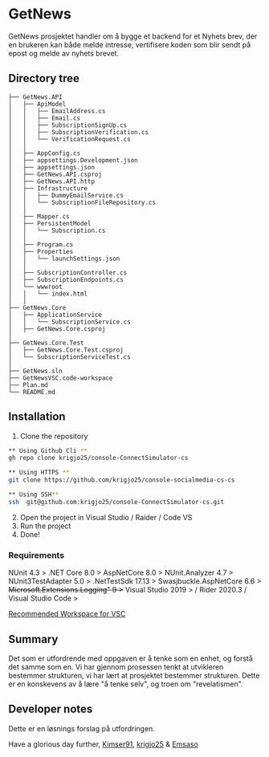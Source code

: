 #   GetNews
GetNews prosjektet handler om å bygge et backend for et Nyhets brev, der en brukeren kan både melde intresse,
vertifisere koden som blir sendt på epost og melde av nyhets brevet.

##  Directory tree

```shell
├── GetNews.API
│   ├── ApiModel
│   │   ├── EmailAddress.cs
│   │   ├── Email.cs
│   │   ├── SubscriptionSignUp.cs
│   │   ├── SubscriptionVerification.cs
│   │   └── VerificationRequest.cs
│   │
│   ├── AppConfig.cs
│   ├── appsettings.Development.json
│   ├── appsettings.json
│   ├── GetNews.API.csproj
│   ├── GetNews.API.http
│   ├── Infrastructure
│   │   ├── DummyEmailService.cs
│   │   └── SubscriptionFileRepository.cs
│   │
│   ├── Mapper.cs
│   ├── PersistentModel
│   │   └── Subscription.cs
│   │
│   ├── Program.cs
│   ├── Properties
│   │   └── launchSettings.json
│   │
│   ├── SubscriptionController.cs
│   ├── SubscriptionEndpoints.cs
│   └── wwwroot
│   │   └── index.html
│   │
├── GetNews.Core
│   ├── ApplicationService
│   │   └── SubscriptionService.cs
│   ├── GetNews.Core.csproj
│
├── GetNews.Core.Test
│   ├── GetNews.Core.Test.csproj
│   └── SubscriptionServiceTest.cs
│
├── GetNews.sln
├── GetNewsVSC.code-workspace
├── Plan.md
└── README.md
```
##  Installation
1. Clone the repository
```sh
** Using Github Cli **
gh repo clone krigjo25/console-ConnectSimulator-cs

** Using HTTPS **
git clone https://github.com/krigjo25/console-socialmedia-cs-cs

** Using SSH**
ssh  git@github.com:krigjo25/console-ConnectSimulator-cs.git

```
2. Open the project in Visual Studio / Raider / Code VS
3. Run the project
4. Done!

### Requirements
NUnit 4.3 >
.NET Core 8.0 >
AspNetCore 8.0 >
NUnit.Analyzer 4.7 >
NUnit3TestAdapter 5.0 >
.NetTestSdk 17.13 >
Swasjbuckle.AspNetCore 6.6 >
~~Microsoft.Extensions.Logging" 9 >~~
Visual Studio 2019 > / Rider 2020.3 / Visual Studio Code >

[Recommended Workspace for VSC](https://vscode.dev/profile/github/4c4bde0a91b6c89df4bdfc6f5f022189)

## Summary
Det som er utfordrende med oppgaven er å tenke som en enhet, og forstå det samme som en. Vi har gjennom prosessen tenkt at utvikleren bestemmer strukturen, vi har lært at prosjektet bestemmer strukturen. Dette er en konskevens av å lære "å tenke selv", og troen om "revelatismen". 

##  Developer notes
Dette er en løsnings forslag på utfordringen.

Have a glorious day further,
[Kimser91](), [krigjo25]() & [Emsaso]()